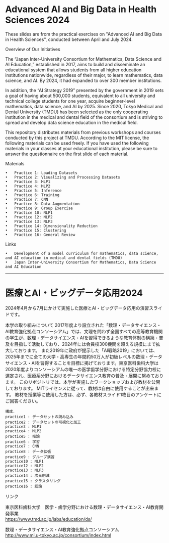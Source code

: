 # Advanced AI and Big Data in Health Sciences 2024

These slides are from the practical exercises on "Advanced AI and Big Data in Health Sciences", conducted between April and July 2024.

Overview of Our Initiatives

The “Japan Inter-University Consortium for Mathematics, Data Science and AI Education,” established in 2017, aims to build and disseminate an educational system that allows students from all higher education institutions nationwide, regardless of their major, to learn mathematics, data science, and AI. By 2024, it had expanded to over 300 member institutions.

In addition, the “AI Strategy 2019” presented by the government in 2019 sets a goal of having about 500,000 students, equivalent to all university and technical college students for one year, acquire beginner-level mathematics, data science, and AI by 2025. Since 2020, Tokyo Medical and Dental University (TMDU) has been selected as the only cooperating institution in the medical and dental field of the consortium and is striving to spread and develop data science education in the medical field.

This repository distributes materials from previous workshops and courses conducted by this project at TMDU. According to the MIT license, the following materials can be used freely. If you have used the following materials in your classes at your educational institution, please be sure to answer the questionnaire on the first slide of each material.

Materials

	•	Practice 1: Loading Datasets
	•	Practice 2: Visualizing and Processing Datasets
	•	Practice 3: MLP1
	•	Practice 4: MLP2
	•	Practice 5: Inference
	•	Practice 6: Training
	•	Practice 7: CNN
	•	Practice 8: Data Augmentation
	•	Practice 9: Group Exercise
	•	Practice 10: NLP1
	•	Practice 12: NLP2
	•	Practice 13: NLP3
	•	Practice 14: Dimensionality Reduction
	•	Practice 15: Clustering
	•	Practice 16: General Review

Links

	•	Development of a model curriculum for mathematics, data science, and AI education in medical and dental fields (TMDU)
	•	Japan Inter-University Consortium for Mathematics, Data Science and AI Education
***
# 医療とAI・ビッグデータ応用2024
2024年4月から7月にかけて実施した医療とAI・ビッグデータ応用の演習スライドです。

本学の取り組みについて
2017年度より設立された「数理・データサイエンス・AI教育強化拠点コンソーシアム」では、文理を問わず全国すべての高等教育機関の学生が、数理・データサイエンス・AIを習得できるような教育体制の構築・普及を目指して活動しており、2024年には会員校300機関を超える規模にまで拡大しております。
また2019年に政府が提示した「AI戦略2019」においては、2025年までに全ての大学・高専生の年間約50万人が初級レベルの数理・データサイエンス・AIを習得することを目標に掲げております。東京医科歯科大学は2020年度よりコンソーシアムの唯一の医学歯学分野における特定分野協力校に選定され、医療系分野におけるデータサイエンス教育の普及・展開に努めております。
このリポジトリでは、本学が実施したワークショップおよび教材を公開しております。
MITライセンスに従って、教材は自由に使用することが出来ます。
教材を授業等に使用した方は、必ず、各教材スライド1枚目のアンケートにご回答ください。
```
構成. 
practice1 : データセットの読み込み
practice2 : データセットの可視化と加工
practice3 : MLP1
practice4 : MLP2
practice5 : 推論
practice6 : 学習
practice7 : CNN
practice8 : データ拡張
practice9 : グループ演習
practice10 : NLP1
practice12 : NLP2
practice13 : NLP3
practice14 : 次元削減
practice15 : クラスタリング
practice16 : 総論

```
リンク

東京医科歯科大学　医学・歯学分野における数理・データサイエンス・AI教育開発事業  
https://www.tmd.ac.jp/labs/education/ds/

数理・データサイエンス・AI教育強化拠点コンソーシアム   
http://www.mi.u-tokyo.ac.jp/consortium/index.html

